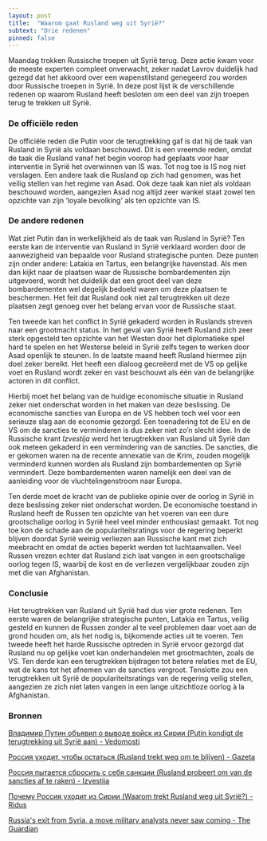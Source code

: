 ```yaml
---
layout: post
title:  "Waarom gaat Rusland weg uit Syrië?"
subtext: "Drie redenen"
pinned: false
---
```


Maandag trokken Russische troepen uit Syrië terug. Deze actie kwam voor de meeste experten compleet onverwacht, zeker nadat Lavrov duidelijk had gezegd dat het akkoord over een wapenstilstand genegeerd zou worden door Russische troepen in Syrië. In deze post lijst ik de verschillende redenen op waarom Rusland heeft besloten om een deel van zijn troepen terug te trekken uit Syrië.

### De officiële reden

De officiële reden die Putin voor de terugtrekking gaf is dat hij de taak van Rusland in Syrië als voldaan beschouwd. Dit is een vreemde reden, omdat de taak die Rusland vanaf het begin voorop had geplaats voor haar interventie in Syrië het overwinnen van IS was. Tot nog toe is IS nog niet verslagen. Een andere taak die Rusland op zich had genomen, was het veilig stellen van het regime van Asad. Ook deze taak kan niet als voldaan beschouwd worden, aangezien Asad nog altijd zeer wankel staat zowel ten opzichte van zijn ‘loyale bevolking' als ten opzichte van IS.

### De andere redenen

Wat ziet Putin dan in werkelijkheid als de taak van Rusland in Syrië? Ten eerste kan de interventie van Rusland in Syrië verklaard worden door de aanwezigheid van bepaalde voor Rusland strategische punten. Deze punten zijn onder andere: Latakia en Tartus, een belangrijke havenstad. Als men dan kijkt naar de plaatsen waar de Russische bombardementen zijn uitgevoerd, wordt het duidelijk dat een groot deel van deze bombardementen wel degelijk bedoeld waren om deze plaatsen te beschermen. Het feit dat Rusland ook niet zal terugtrekken uit deze plaatsen zegt genoeg over het belang ervan voor de Russische staat.

Ten tweede kan het conflict in Syrië gekaderd worden in Ruslands streven naar een grootmacht status. In het geval van Syrië heeft Rusland zich zeer sterk opgesteld ten opzichte van het Westen door het diplomatieke spel hard te spelen en het Westerse beleid in Syrië zelfs tegen te werken door Asad openlijk te steunen. In de laatste maand heeft Rusland hiermee zijn doel zeker bereikt. Het heeft een dialoog gecreëerd met de VS op gelijke voet en Rusland wordt zeker en vast beschouwt als één van de belangrijke actoren in dit conflict.

Hierbij moet het belang van de huidige economische situatie in Rusland zeker niet onderschat worden in het maken van deze beslissing. De economische sancties van Europa en de VS hebben toch wel voor een serieuze slag aan de economie gezorgd. Een toenadering tot de EU en de VS om de sancties te verminderen is dus zeker niet zo’n slecht idee. In de Russische krant *Izvestija* werd het terugtrekken van Rusland uit Syrië dan ook meteen gekaderd in een vermindering van de sancties. De sancties, die er gekomen waren na de recente annexatie van de Krim, zouden mogelijk verminderd kunnen worden als Rusland zijn bombardementen op Syrië vermindert. Deze bombardementen waren namelijk een deel van de aanleiding voor de vluchtelingenstroom naar Europa.

Ten derde moet de kracht van de publieke opinie over de oorlog in Syrië in deze beslissing zeker niet onderschat worden. De economische toestand in Rusland heeft de Russen ten opzichte van het voeren van een dure grootschalige oorlog in Syrië heel veel minder enthousiast gemaakt. Tot nog toe kon de schade aan de populariteitsratings voor de regering beperkt blijven doordat Syrië weinig verliezen aan Russische kant met zich meebracht en omdat de acties beperkt werden tot luchtaanvallen. Veel Russen vrezen echter dat Rusland zich laat vangen in een grootschalige oorlog tegen IS, waarbij de kost en de verliezen vergelijkbaar zouden zijn met die van Afghanistan.

### Conclusie

Het terugtrekken van Rusland uit Syrië had dus vier grote redenen. Ten eerste waren de belangrijke strategische punten, Latakia en Tartus, veilig gesteld en kunnen de Russen zonder al te veel problemen daar voet aan de grond houden om, als het nodig is, bijkomende acties uit te voeren. Ten tweede heeft het harde Russische optreden in Syrië ervoor gezorgd dat Rusland nu op gelijke voet kan onderhandelen met grootmachten, zoals de VS. Ten derde kan een terugtrekken bijdragen tot betere relaties met de EU, wat de kans tot het afnemen van de sancties vergroot. Tenslotte zou een terugtrekken uit Syrië de populariteitsratings van de regering veilig stellen, aangezien ze zich niet laten vangen in een lange uitzichtloze oorlog à la Afghanistan.

### Bronnen

[Владимир Путин объявил о выводе войск из Сирии (Putin kondigt de terugtrekking uit Syrië aan) - Vedomosti ](https://www.vedomosti.ru/politics/articles/2016/03/15/633563-vladimir-putin-obyavil-nachale-vivoda-voisk-sirii)

[Россия уходит, чтобы остаться (Rusland trekt weg om te blijven) - Gazeta](http://www.gazeta.ru/politics/2016/03/14_a_8123897.shtml)

[Россия пытается сбросить с себя санкции (Rusland probeert om van de sancties af te raken) - Izvestija](http://izvestia.ru/news/606460)

[Почему Россия уходит из Сирии (Waarom trekt Rusland weg uit Syrië?) - Ridus](https://www.ridus.ru/news/215230)

[Russia's exit from Syria, a move military analysts never saw coming - The Guardian](http://www.theguardian.com/world/2016/mar/14/russia-exit-syria-vladimir-putin-military-tactical-move)

